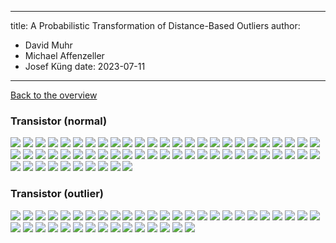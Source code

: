 
---
title: A Probabilistic Transformation of Distance-Based Outliers
author:
  - David Muhr
  - Michael Affenzeller
  - Josef Küng
date: 2023-07-11
---

[Back to the overview](/probabilistic-distance/)

### Transistor (normal)

![](images/transistor/normal/30.png)
![](images/transistor/normal/31.png)
![](images/transistor/normal/32.png)
![](images/transistor/normal/33.png)
![](images/transistor/normal/34.png)
![](images/transistor/normal/35.png)
![](images/transistor/normal/36.png)
![](images/transistor/normal/37.png)
![](images/transistor/normal/38.png)
![](images/transistor/normal/39.png)
![](images/transistor/normal/40.png)
![](images/transistor/normal/41.png)
![](images/transistor/normal/42.png)
![](images/transistor/normal/43.png)
![](images/transistor/normal/44.png)
![](images/transistor/normal/45.png)
![](images/transistor/normal/46.png)
![](images/transistor/normal/47.png)
![](images/transistor/normal/48.png)
![](images/transistor/normal/49.png)
![](images/transistor/normal/50.png)
![](images/transistor/normal/51.png)
![](images/transistor/normal/52.png)
![](images/transistor/normal/53.png)
![](images/transistor/normal/54.png)
![](images/transistor/normal/55.png)
![](images/transistor/normal/56.png)
![](images/transistor/normal/57.png)
![](images/transistor/normal/58.png)
![](images/transistor/normal/59.png)
![](images/transistor/normal/60.png)
![](images/transistor/normal/61.png)
![](images/transistor/normal/62.png)
![](images/transistor/normal/63.png)
![](images/transistor/normal/64.png)
![](images/transistor/normal/65.png)
![](images/transistor/normal/66.png)
![](images/transistor/normal/67.png)
![](images/transistor/normal/68.png)
![](images/transistor/normal/69.png)
![](images/transistor/normal/70.png)
![](images/transistor/normal/71.png)
![](images/transistor/normal/72.png)
![](images/transistor/normal/73.png)
![](images/transistor/normal/74.png)
![](images/transistor/normal/75.png)
![](images/transistor/normal/76.png)
![](images/transistor/normal/77.png)
![](images/transistor/normal/78.png)
![](images/transistor/normal/79.png)
![](images/transistor/normal/80.png)
![](images/transistor/normal/81.png)
![](images/transistor/normal/82.png)
![](images/transistor/normal/83.png)
![](images/transistor/normal/84.png)
![](images/transistor/normal/85.png)
![](images/transistor/normal/86.png)
![](images/transistor/normal/87.png)
![](images/transistor/normal/88.png)
![](images/transistor/normal/89.png)

### Transistor (outlier)

![](images/transistor/outlier/0.png)
![](images/transistor/outlier/1.png)
![](images/transistor/outlier/10.png)
![](images/transistor/outlier/11.png)
![](images/transistor/outlier/12.png)
![](images/transistor/outlier/13.png)
![](images/transistor/outlier/14.png)
![](images/transistor/outlier/15.png)
![](images/transistor/outlier/16.png)
![](images/transistor/outlier/17.png)
![](images/transistor/outlier/18.png)
![](images/transistor/outlier/19.png)
![](images/transistor/outlier/2.png)
![](images/transistor/outlier/20.png)
![](images/transistor/outlier/21.png)
![](images/transistor/outlier/22.png)
![](images/transistor/outlier/23.png)
![](images/transistor/outlier/24.png)
![](images/transistor/outlier/25.png)
![](images/transistor/outlier/26.png)
![](images/transistor/outlier/27.png)
![](images/transistor/outlier/28.png)
![](images/transistor/outlier/29.png)
![](images/transistor/outlier/3.png)
![](images/transistor/outlier/4.png)
![](images/transistor/outlier/5.png)
![](images/transistor/outlier/6.png)
![](images/transistor/outlier/7.png)
![](images/transistor/outlier/8.png)
![](images/transistor/outlier/9.png)
![](images/transistor/outlier/90.png)
![](images/transistor/outlier/91.png)
![](images/transistor/outlier/92.png)
![](images/transistor/outlier/93.png)
![](images/transistor/outlier/94.png)
![](images/transistor/outlier/95.png)
![](images/transistor/outlier/96.png)
![](images/transistor/outlier/97.png)
![](images/transistor/outlier/98.png)
![](images/transistor/outlier/99.png)
